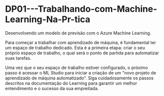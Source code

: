 # DP01---Trabalhando-com-Machine-Learning-Na-Pr-tica
Desenvolvendo um modelo de previsão com o Azure Machine Learning.

Para começar a trabalhar com aprendizado de máquina, é fundamental ter um espaço de trabalho dedicado. Esta é a primeira etapa: criar o seu próprio espaço de trabalho, o qual será o ponto de partida para automatizar suas tarefas.

Uma vez que o seu espaço de trabalho estiver configurado, o próximo passo é acessar o ML Studio para iniciar a criação de um "novo projeto de aprendizado de máquina automatizado". Siga cuidadosamente os passos descritos na documentação do Learning para garantir um melhor entendimento e o sucesso da sua empreitada.

